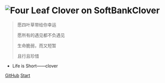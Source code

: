#  ![Four Leaf Clover on SoftBank ](https://emojipedia-us.s3.dualstack.us-west-1.amazonaws.com/thumbs/60/softbank/145/four-leaf-clover_1f340.png)Clover

> 愿四叶草带给你幸运
>
> 愿所有的遇见都不负遇见
>
> 生命脆弱，而又短暂
>
> 且行且珍惜

* Life is Short——clover



[GitHub](https://github.com/xiaoxing139/bloga)	[Start](/start)


